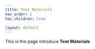 ```yaml
---
title: Test Materials
nav_order: 1
has_children: true

layout: default
---
```


This is the page introduce **Test Materials**